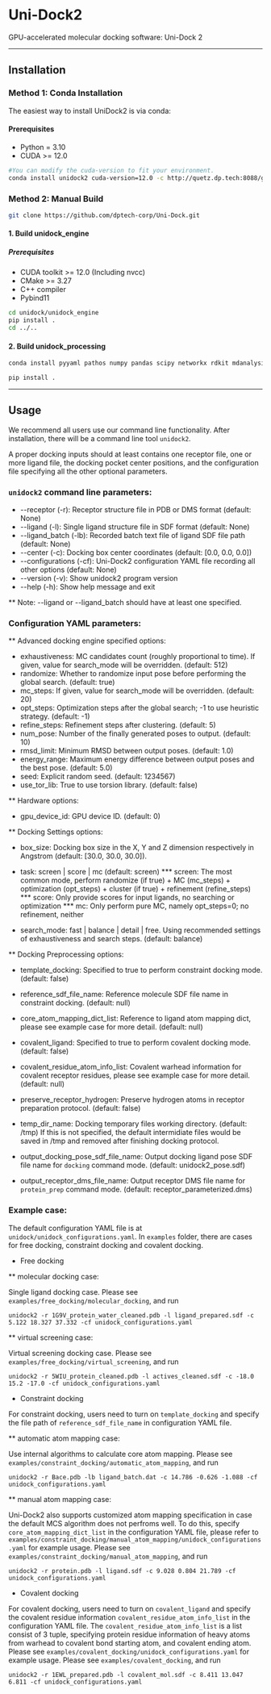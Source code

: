 # Uni-Dock2
GPU-accelerated molecular docking software: Uni-Dock 2

---

## Installation
### Method 1: Conda Installation
The easiest way to install UniDock2 is via conda:

#### Prerequisites
* Python = 3.10
* CUDA >= 12.0

```sh
#You can modify the cuda-version to fit your environment.
conda install unidock2 cuda-version=12.0 -c http://quetz.dp.tech:8088/get/baymax -c conda-forge --no-repodata-use-zst 
```

### Method 2: Manual Build
```sh
git clone https://github.com/dptech-corp/Uni-Dock.git
```

#### 1. Build unidock_engine
##### Prerequisites
* CUDA toolkit >= 12.0 (Including nvcc)
* CMake >= 3.27
* C++ compiler
* Pybind11

```sh
cd unidock/unidock_engine
pip install .
cd ../..
```

#### 2. Build unidock_processing
```sh
conda install pyyaml pathos numpy pandas scipy networkx rdkit mdanalysis openbabel pdbfixer openmm cuda-version=12.0 msys_viparr_lpsolve55 ambertools_stable -c http://quetz.dp.tech:8088/get/baymax -c conda-forge --no-repodata-use-zst

pip install .
```

---
## Usage
We recommend all users use our command line functionality.
After installation, there will be a command line tool `unidock2`.

A proper docking inputs should at least contains one receptor file, one or more ligand file, the docking pocket center positions, and the configuration file specifying all the other optional parameters.

### `unidock2` command line parameters:
* --receptor (-r): Receptor structure file in PDB or DMS format (default: None)
* --ligand (-l): Single ligand structure file in SDF format (default: None)
* --ligand_batch (-lb): Recorded batch text file of ligand SDF file path (default: None)
* --center (-c): Docking box center coordinates (default: [0.0, 0.0, 0.0])
* --configurations (-cf): Uni-Dock2 configuration YAML file recording all other options (default: None)
* --version (-v): Show unidock2 program version
* --help (-h): Show help message and exit

** Note: --ligand or --ligand_batch should have at least one specified.

### Configuration YAML parameters:
** Advanced docking engine specified options:
* exhaustiveness: MC candidates count (roughly proportional to time). If given, value for search_mode will be overridden. (default: 512)
* randomize: Whether to randomize input pose before performing the global search. (default: true)
* mc_steps: If given, value for search_mode will be overridden. (default: 20)
* opt_steps: Optimization steps after the global search; -1 to use heuristic strategy. (default: -1)
* refine_steps: Refinement steps after clustering. (default: 5)
* num_pose: Number of the finally generated poses to output. (default: 10)
* rmsd_limit: Minimum RMSD between output poses. (default: 1.0)
* energy_range: Maximum energy difference between output poses and the best pose. (default: 5.0)
* seed: Explicit random seed. (default: 1234567)
* use_tor_lib: True to use torsion library. (default: false)

** Hardware options:
* gpu_device_id: GPU device ID. (default: 0)

** Docking Settings options:
* box_size: Docking box size in the X, Y and Z dimension respectively in Angstrom (default: [30.0, 30.0, 30.0]).
* task: screen | score | mc (default: screen)
*** screen: The most common mode, perform randomize (if true) + MC (mc_steps) + optimization (opt_steps) + cluster (if true) + refinement (refine_steps)
*** score: Only provide scores for input ligands, no searching or optimization
*** mc: Only perform pure MC, namely opt_steps=0; no refinement, neither

* search_mode: fast | balance | detail | free. Using recommended settings of exhaustiveness and search steps. (default: balance)

** Docking Preprocessing options:
* template_docking: Specified to true to perform constraint docking mode. (default: false)
* reference_sdf_file_name: Reference molecule SDF file name in constraint docking. (default: null)
* core_atom_mapping_dict_list: Reference to ligand atom mapping dict, please see example case for more detail. (default: null)
* covalent_ligand: Specified to true to perform covalent docking mode. (default: false)
* covalent_residue_atom_info_list: Covalent warhead information for covalent receptor residues, please see example case for more detail. (default: null)
* preserve_receptor_hydrogen: Preserve hydrogen atoms in receptor preparation protocol. (default: false)
* temp_dir_name: Docking temporary files working directory. (default: /tmp)
                 If this is not specified, the default intermidiate files would be saved in /tmp and removed after finishing docking protocol.

* output_docking_pose_sdf_file_name: Output docking ligand pose SDF file name for `docking` command mode. (default: unidock2_pose.sdf)
* output_receptor_dms_file_name: Output receptor DMS file name for `protein_prep` command mode. (default: receptor_parameterized.dms)


### Example case:
The default configuration YAML file is at `unidock/unidock_configurations.yaml`.
In `examples` folder, there are cases for free docking, constraint docking and covalent docking.

* Free docking

** molecular docking case:

Single ligand docking case. Please see `examples/free_docking/molecular_docking`, and run
```
unidock2 -r 1G9V_protein_water_cleaned.pdb -l ligand_prepared.sdf -c 5.122 18.327 37.332 -cf unidock_configurations.yaml
```


** virtual screening case:

Virtual screening docking case. Please see `examples/free_docking/virtual_screening`, and run
```
unidock2 -r 5WIU_protein_cleaned.pdb -l actives_cleaned.sdf -c -18.0 15.2 -17.0 -cf unidock_configurations.yaml
```


* Constraint docking

For constraint docking, users need to turn on `template_docking` and specify the file path of `reference_sdf_file_name` in configuration YAML file.

** automatic atom mapping case:

Use internal algorithms to calculate core atom mapping. Please see `examples/constraint_docking/automatic_atom_mapping`, and run
```
unidock2 -r Bace.pdb -lb ligand_batch.dat -c 14.786 -0.626 -1.088 -cf unidock_configurations.yaml
```


** manual atom mapping case:

Uni-Dock2 also supports customized atom mapping specification in case the default MCS algorithm does not perfroms well.
To do this, specify `core_atom_mapping_dict_list` in the configuration YAML file, please refer to `examples/constraint_docking/manual_atom_mapping/unidock_configurations.yaml` for example usage.
Please see `examples/constraint_docking/manual_atom_mapping`, and run
```
unidock2 -r protein.pdb -l ligand.sdf -c 9.028 0.804 21.789 -cf unidock_configurations.yaml
```


* Covalent docking

For covalent docking, users need to turn on `covalent_ligand` and specify the covalent residue information `covalent_residue_atom_info_list` in the configuration YAML file.
The `covalent_residue_atom_info_list` is a list consist of 3 tuple, specifying protein residue information of heavy atoms from warhead to covalent bond starting atom, and covalent ending atom.
Please see `examples/covalent_docking/unidock_configurations.yaml` for example usage.
Please see `examples/covalent_docking`, and run
```
unidock2 -r 1EWL_prepared.pdb -l covalent_mol.sdf -c 8.411 13.047 6.811 -cf unidock_configurations.yaml
```
